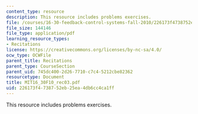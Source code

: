 ```yaml
---
content_type: resource
description: This resource includes problems exercises.
file: /courses/16-30-feedback-control-systems-fall-2010/226173f4738752eb25ea4db6cc4ca1ff_MIT16_30F10_rec03.pdf
file_size: 144146
file_type: application/pdf
learning_resource_types:
- Recitations
license: https://creativecommons.org/licenses/by-nc-sa/4.0/
ocw_type: OCWFile
parent_title: Recitations
parent_type: CourseSection
parent_uid: 745dc400-2d26-7710-c7c4-5212cbe82362
resourcetype: Document
title: MIT16_30F10_rec03.pdf
uid: 226173f4-7387-52eb-25ea-4db6cc4ca1ff
---
```

This resource includes problems exercises.